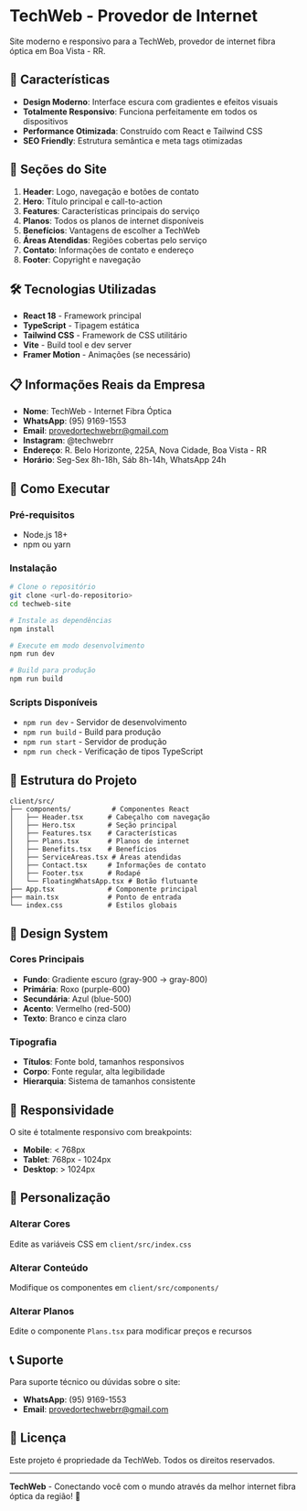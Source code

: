 # TechWeb - Provedor de Internet

Site moderno e responsivo para a TechWeb, provedor de internet fibra óptica em Boa Vista - RR.

## 🚀 Características

- **Design Moderno**: Interface escura com gradientes e efeitos visuais
- **Totalmente Responsivo**: Funciona perfeitamente em todos os dispositivos
- **Performance Otimizada**: Construído com React e Tailwind CSS
- **SEO Friendly**: Estrutura semântica e meta tags otimizadas

## 📱 Seções do Site

1. **Header**: Logo, navegação e botões de contato
2. **Hero**: Título principal e call-to-action
3. **Features**: Características principais do serviço
4. **Planos**: Todos os planos de internet disponíveis
5. **Benefícios**: Vantagens de escolher a TechWeb
6. **Áreas Atendidas**: Regiões cobertas pelo serviço
7. **Contato**: Informações de contato e endereço
8. **Footer**: Copyright e navegação

## 🛠️ Tecnologias Utilizadas

- **React 18** - Framework principal
- **TypeScript** - Tipagem estática
- **Tailwind CSS** - Framework de CSS utilitário
- **Vite** - Build tool e dev server
- **Framer Motion** - Animações (se necessário)

## 📋 Informações Reais da Empresa

- **Nome**: TechWeb - Internet Fibra Óptica
- **WhatsApp**: (95) 9169-1553
- **Email**: provedortechwebrr@gmail.com
- **Instagram**: @techwebrr
- **Endereço**: R. Belo Horizonte, 225A, Nova Cidade, Boa Vista - RR
- **Horário**: Seg-Sex 8h-18h, Sáb 8h-14h, WhatsApp 24h

## 🚀 Como Executar

### Pré-requisitos
- Node.js 18+ 
- npm ou yarn

### Instalação
```bash
# Clone o repositório
git clone <url-do-repositorio>
cd techweb-site

# Instale as dependências
npm install

# Execute em modo desenvolvimento
npm run dev

# Build para produção
npm run build
```

### Scripts Disponíveis
- `npm run dev` - Servidor de desenvolvimento
- `npm run build` - Build para produção
- `npm run start` - Servidor de produção
- `npm run check` - Verificação de tipos TypeScript

## 📁 Estrutura do Projeto

```
client/src/
├── components/          # Componentes React
│   ├── Header.tsx      # Cabeçalho com navegação
│   ├── Hero.tsx        # Seção principal
│   ├── Features.tsx    # Características
│   ├── Plans.tsx       # Planos de internet
│   ├── Benefits.tsx    # Benefícios
│   ├── ServiceAreas.tsx # Áreas atendidas
│   ├── Contact.tsx     # Informações de contato
│   ├── Footer.tsx      # Rodapé
│   └── FloatingWhatsApp.tsx # Botão flutuante
├── App.tsx             # Componente principal
├── main.tsx            # Ponto de entrada
└── index.css           # Estilos globais
```

## 🎨 Design System

### Cores Principais
- **Fundo**: Gradiente escuro (gray-900 → gray-800)
- **Primária**: Roxo (purple-600)
- **Secundária**: Azul (blue-500)
- **Acento**: Vermelho (red-500)
- **Texto**: Branco e cinza claro

### Tipografia
- **Títulos**: Fonte bold, tamanhos responsivos
- **Corpo**: Fonte regular, alta legibilidade
- **Hierarquia**: Sistema de tamanhos consistente

## 📱 Responsividade

O site é totalmente responsivo com breakpoints:
- **Mobile**: < 768px
- **Tablet**: 768px - 1024px
- **Desktop**: > 1024px

## 🔧 Personalização

### Alterar Cores
Edite as variáveis CSS em `client/src/index.css`

### Alterar Conteúdo
Modifique os componentes em `client/src/components/`

### Alterar Planos
Edite o componente `Plans.tsx` para modificar preços e recursos

## 📞 Suporte

Para suporte técnico ou dúvidas sobre o site:
- **WhatsApp**: (95) 9169-1553
- **Email**: provedortechwebrr@gmail.com

## 📄 Licença

Este projeto é propriedade da TechWeb. Todos os direitos reservados.

---

**TechWeb** - Conectando você com o mundo através da melhor internet fibra óptica da região! 🚀